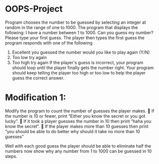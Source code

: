 # OOPS-Project

Program chooses the number to be guessed by selecting an integer at random in the range of one
to 1000. The program that displays the following:
I have a number between 1 to 1000. Can you guess my number?
Please type your first guess.
The player then types the first guess the program responds with one of the following
1. Excellent you guessed the number would you like to play again (Y/N)
2. Too low try again
3. Too high try again
If the player&#39;s guess is incorrect, your program should loop until the player finally gets the number right.
Your program should keep telling the player too high or too low to help the player guess the correct
answer.

<h1>Modification 1:</h1>
Modify the program to count the number of guesses the player makes.
 If the number is 10 or fewer, print “Either you know the secret or you got lucky”.
 If it took a player guesses the number in 10 then print “haha you know the secret”.
 If the player makes more than 10 guesses then print “you should be able to do better why
should it take no more than 10 guesses”

Well with each good guess the player should be able to eliminate half the numbers now show why any
number from 1 to 1000 can be guessed in 10 steps.
